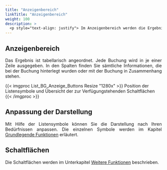 ```yaml
---
title: "Anzeigenbereich"
linkTitle: "Anzeigenbereich"
weight: 100
description: >
  <p style="text-align: justify"> Im Anzeigenbereich werden die Ergebnisse Ihrer Suche in Listenform ausgegeben. </p>
---
```

## Anzeigenbereich
<p style="text-align: justify"> Das Ergebnis ist tabellarisch angeordnet. Jede Buchung wird in je einer Zeile ausgegeben. In den Spalten finden Sie sämtliche Informationen, die bei der Buchung hinterlegt wurden oder mit der Buchung in Zusammenhang stehen. </p>

{{< imgproc List_BG_Anzeige_Buttons Resize "1280x" >}}
Position der Listensymbole und Übersicht der zur Verfügungstehenden Schaltflächen 
{{< /imgproc >}}

## Anpassung der Darstellung
<p style="text-align: justify"> Mit Hilfe der Listensymbole können Sie die Darstellung nach Ihren Bedürfnissen anpassen. Die einzelnen Symbole werden im Kapitel <a href="/generell/3_grundlegendefunktionen/">Grundlegende Funktionen</a> erläutert. </p>

## Schaltflächen
Die Schaltflächen werden im Unterkapitel <a href="/listen/1_buchungen-suchen/3_anzeigenbereich/3_weiterefunktionen/">Weitere Funktionen</a> beschrieben.

